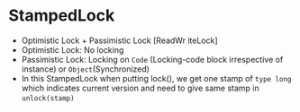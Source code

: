# StampedLock
- Optimistic Lock + Passimistic Lock [ReadWr iteLock]
- Optimistic Lock: No locking 
- Passimistic Lock: Locking on `Code` (Locking-code block irrespective of instance) or `Object`(Synchronized)
- In this StampedLock when putting lock(), we get one stamp of `type long` which indicates current version and need to give same stamp in `unlock(stamp)`